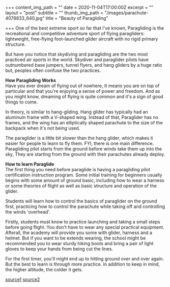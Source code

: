 +++
content_img_path = ""
date = 2020-11-04T17:00:00Z
excerpt = ""
layout = "post"
subtitle = ""
thumb_img_path = "/images/parachute-4078833_640.jpg"
title = "Beauty of Paragliding"

+++
One of the best extreme sport so far that I've known, Paragliding is the recreational and competitive adventure sport of flying paragliders: lightweight, free-flying foot-launched glider aircraft with no rigid primary structure.

But have you notice that skydiving and paragliding are the two most practiced air sports in the world. Skydiver and paraglider pilots have outnumbered base jumpers, tunnel flyers, and hang gliders by a huge ratio but, peoples often confuse the two practices.

**How Paragliding Works**  
Have you ever dream of flying out of nowhere, It means you are on top of particular and that you're enjoying a sense of power and freedom. And as you might know, dreaming of flying is quite common and it's a sign of good things to come.

In theory, is similar to hang-gliding. Hang glider has typically had an aluminum frame with a V-shaped wing. Instead of that, Paraglider has no frames, and the wing has an elliptically shaped parachute to the size of the backpack when it's not being used.

The paraglider is a little bit slower than the hang glider, which makes it easier for people to learn to fly them. FYI, there is one main difference. Paragliding pilot starts from the ground before winds take them up into the sky, They are starting from the ground with their parachutes already deploy.

**How to learn Paraglide**  
The first thing you need before paraglide is having a paragliding pilot certification instruction program. Some initial training for beginners usually begins with some amount of ground basic, including how to wear a harness or some theories of flight as well as basic structure and operation of the glider.

Students will learn how to control the basics of paraglider on the ground first, practicing how to control the parachute while taking off and controlling the winds 'overhead'.

Firstly, students must know to practice launching and taking a small steps before going flight. You don't have to wear any special practical equipment. Afterall, the academy will provide you some with glider, harness and a helmet. But if you want to be extends wearing, the school might be recommended you to wear sturdy hiking boots and bring a pair of light gloves to keep your hands from being cut the lines. 

For the first timer, you'll might end up to hitting ground over and over again. But the best to learn is through more practice. In addition to keep in mind, the higher altitude, the colder it gets.

[source1](https://adventure.howstuffworks.com/paragliding1.htm "source1") [source2](https://en.wikipedia.org/wiki/Paragliding "paragliding wiki")
